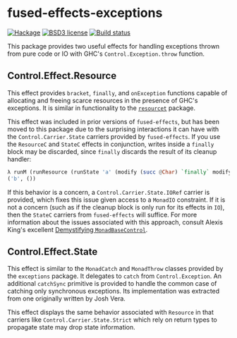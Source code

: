 # fused-effects-exceptions

[![Hackage](https://img.shields.io/hackage/v/fused-effects-exceptions.svg)](https://hackage.haskell.org/package/fused-effects-exceptions)
[![BSD3 license](https://img.shields.io/badge/license-BSD3-blue.svg)](LICENSE)
[![Build status](https://secure.travis-ci.org/patrickt/fused-effects-exceptions.svg)](https://travis-ci.org/patrickt/fused-effects-exceptions)

This package provides two useful effects for handling exceptions thrown from pure code or IO with GHC's `Control.Exception.throw` function.

## Control.Effect.Resource

This effect provides `bracket`, `finally`, and `onException` functions capable of allocating and freeing scarce resources in the presence of GHC's exceptions. It is similar in functionality to the [`resourcet`](http://hackage.haskell.org/package/resourcet) package.

This effect was included in prior versions of `fused-effects`, but has been moved to this package due to the surprising interactions it can have with the `Control.Carrier.State` carriers provided by `fused-effects`. If you use the `ResourceC` and `StateC` effects in conjunction, writes inside a `finally` block may be discarded, since `finally` discards the result of its cleanup handler:

```haskell
λ runM (runResource (runState 'a' (modify (succ @Char) `finally` modify (succ . succ @Char))))
('b', ())
```

If this behavior is a concern, a `Control.Carrier.State.IORef` carrier is provided, which fixes this issue given access to a `MonadIO` constraint. If it is not a concern (such as if the cleanup block is only run for its effects in `IO`), then the `StateC` carriers from `fused-effects` will suffice. For more information about the issues associated with this approach, consult Alexis King's excellent [Demystifying `MonadBaseControl`](https://lexi-lambda.github.io/blog/2019/09/07/demystifying-monadbasecontrol/).

## Control.Effect.State

This effect is similar to the `MonadCatch` and `MonadThrow` classes provided by the `exceptions` package. It delegates to `catch` from `Control.Exception`. An additional `catchSync` primitive is provided to handle the common case of catching only synchronous exceptions. Its implementation was extracted from one originally written by Josh Vera.

This effect displays the same behavior associated with `Resource` in that carriers like `Control.Carrier.State.Strict` which rely on return types to propagate state may drop state information.
